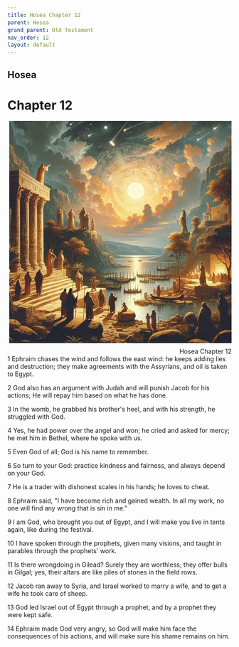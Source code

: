 ```yaml
---
title: Hosea Chapter 12
parent: Hosea
grand_parent: Old Testament
nav_order: 12
layout: default
---
```


## Hosea

# Chapter 12

<div style="clear: both; text-align: right;">
    <img src="/assets/Image/Hosea/500/12.jpg" alt="Hosea Chapter 12" class="chapter-image" style="max-width: 100%; height: auto; float: right; margin: 0 0 10px 10px; padding-left: 10%;">
    <figcaption style="font-size: 14px;">Hosea Chapter 12</figcaption>
</div>
1 Ephraim chases the wind and follows the east wind: he keeps adding lies and destruction; they make agreements with the Assyrians, and oil is taken to Egypt.

2 God also has an argument with Judah and will punish Jacob for his actions; He will repay him based on what he has done.

3 In the womb, he grabbed his brother's heel, and with his strength, he struggled with God.

4 Yes, he had power over the angel and won; he cried and asked for mercy; he met him in Bethel, where he spoke with us.

5 Even God of all; God is his name to remember.

6 So turn to your God: practice kindness and fairness, and always depend on your God.

7 He is a trader with dishonest scales in his hands; he loves to cheat.

8 Ephraim said, "I have become rich and gained wealth. In all my work, no one will find any wrong that is sin in me."

9 I am God, who brought you out of Egypt, and I will make you live in tents again, like during the festival.

10 I have spoken through the prophets, given many visions, and taught in parables through the prophets' work.

11 Is there wrongdoing in Gilead? Surely they are worthless; they offer bulls in Gilgal; yes, their altars are like piles of stones in the field rows.

12 Jacob ran away to Syria, and Israel worked to marry a wife, and to get a wife he took care of sheep.

13 God led Israel out of Egypt through a prophet, and by a prophet they were kept safe.

14 Ephraim made God very angry, so God will make him face the consequences of his actions, and will make sure his shame remains on him.


